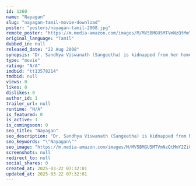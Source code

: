 ```yaml
---
id: 1260
name: "Nayagan"
slug: "nayagan-tamil-movie-download"
poster: "posters/nayagan-tamil-2008.jpg"
remote_poster: "https://m.media-amazon.com/images/M/MV5BMGU5MTVmNzQtMmY2Zi00NGVmLThlM2ItNDIzYzNiYmYxZjliXkEyXkFqcGdeQXVyMTA4MzQ4NzMw._V1_SX300.jpg"
original_language: "Tamil"
dubbed_in: null
released_date: "22 Aug 2008"
synopsis: "Dr. Sandhya Viswanath (Sangeetha) is kidnapped from her home by a gang and taken to another location, where she is questioned about her husband's whereabouts. Though the phone in her room is smashed by the gang's leader (Anandaraj..."
type: "movie"
rating: "N/A"
imdbid: "tt13578214"
tmdbid: null
views: 0
likes: 0
dislikes: 0
author_id: 1
trailer_url: null
runtime: "N/A"
is_featured: 0
is_active: 1
is_comingsoon: 0
seo_title: "Nayagan"
seo_description: "Dr. Sandhya Viswanath (Sangeetha) is kidnapped from her home by a gang and taken to another location, where she is questioned about her husband's whereabouts. Though the phone in her room is smashed by the gang's leader (Anandaraj..."
seo_keywords: "\"Nayagan\""
seo_image: "https://m.media-amazon.com/images/M/MV5BMGU5MTVmNzQtMmY2Zi00NGVmLThlM2ItNDIzYzNiYmYxZjliXkEyXkFqcGdeQXVyMTA4MzQ4NzMw._V1_SX300.jpg"
screenshots: null
redirect_to: null
social_shares: 0
created_at: 2025-03-22 07:32:01
updated_at: 2025-03-22 07:32:01
---
```


